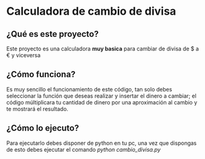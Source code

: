 # Calculadora de cambio de divisa

## ¿Qué es este proyecto?
Este proyecto es una calculadora **muy basica** para cambiar de divisa de $ a € y viceversa

## ¿Cómo funciona?
Es muy sencillo el funcionamiento de este código, tan solo debes seleccionar la función que deseas realizar y insertar el dinero a cambiar; el código múltiplicara tu cantidad de dinero por una aproximación al cambio y te mostrará el resultado.

## ¿Cómo lo ejecuto?
Para ejecutarlo debes disponer de python en tu pc, una vez que dispongas de esto debes ejecutar el comando *python cambio_divisa.py*
 
 
 
 
 
